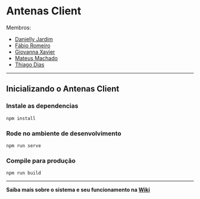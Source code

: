 # Antenas Client

Membros:
- [Danielly Jardim](https://github.com/daniellygj)
- [Fábio Romeiro](https://github.com/FabioRomeiro)
- [Giovanna Xavier](https://github.com/giovannaxavierm)
- [Mateus Machado](https://github.com/Mateusmsouza)
- [Thiago Dias](https://github.com/ThiagoDisk)


---

## Inicializando o Antenas Client

### Instale as dependencias
```
npm install
```

### Rode no ambiente de desenvolvimento
```
npm run serve
```

### Compile para produção
```
npm run build
```

---

**Saiba mais sobre o sistema e seu funcionamento na [Wiki](https://github.com/antena-dream-team/AntenasClient/wiki)**